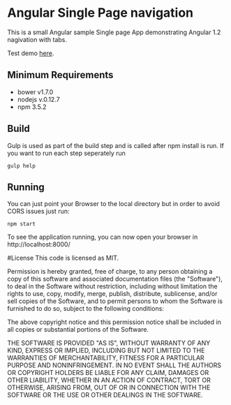 # Angular Single Page navigation

This is a small Angular sample Single page App demonstrating
Angular 1.2 nagivation with tabs.


Test demo [here](http://dev-corpusplay.rhcloud.com/).

## Minimum Requirements

 - bower v1.7.0
 - nodejs v.0.12.7
 - npm 3.5.2

## Build
Gulp is used as part of the build step and is called after npm install is run.
If you want to run each step seperately run

    gulp help

## Running

You can just point your Browser to the local directory but in order to avoid
CORS issues just run:

    npm start

To see the application running, you can now open your browser in http://localhost:8000/

#License
This code is licensed as MIT.

Permission is hereby granted, free of charge, to any person obtaining a copy
of this software and associated documentation files (the "Software"), to deal
in the Software without restriction, including without limitation the rights
to use, copy, modify, merge, publish, distribute, sublicense, and/or sell
copies of the Software, and to permit persons to whom the Software is
furnished to do so, subject to the following conditions:



The above copyright notice and this permission notice shall be included in
all copies or substantial portions of the Software.



THE SOFTWARE IS PROVIDED "AS IS", WITHOUT WARRANTY OF ANY KIND, EXPRESS OR
IMPLIED, INCLUDING BUT NOT LIMITED TO THE WARRANTIES OF MERCHANTABILITY,
FITNESS FOR A PARTICULAR PURPOSE AND NONINFRINGEMENT.  IN NO EVENT SHALL THE
AUTHORS OR COPYRIGHT HOLDERS BE LIABLE FOR ANY CLAIM, DAMAGES OR OTHER
LIABILITY, WHETHER IN AN ACTION OF CONTRACT, TORT OR OTHERWISE, ARISING FROM,
OUT OF OR IN CONNECTION WITH THE SOFTWARE OR THE USE OR OTHER DEALINGS IN
THE SOFTWARE.
